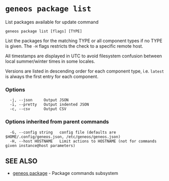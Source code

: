 # `geneos package list`

List packages available for update command

```text
geneos package list [flags] [TYPE]
```

List the packages for the matching TYPE or all component types if no
TYPE is given. The `-H` flags restricts the check to a specific remote
host.

All timestamps are displayed in UTC to avoid filesystem confusion
between local summer/winter times in some locales.

Versions are listed in descending order for each component type, i.e.
`latest` is always the first entry for each component.

### Options

```text
  -j, --json     Output JSON
  -i, --pretty   Output indented JSON
  -c, --csv      Output CSV
```

### Options inherited from parent commands

```text
  -G, --config string   config file (defaults are $HOME/.config/geneos.json, /etc/geneos/geneos.json)
  -H, --host HOSTNAME   Limit actions to HOSTNAME (not for commands given instance@host parameters)
```

## SEE ALSO

* [geneos package](geneos_package.md)	 - Package commands subsystem
